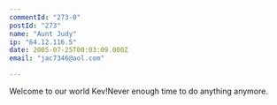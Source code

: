 ```yaml
---
commentId: "273-0"
postId: "273"
name: "Aunt Judy"
ip: "64.12.116.5"
date: 2005-07-25T00:03:09.000Z
email: "jac7346@aol.com"

---
```

<p>Welcome to our world Kev!Never enough time to do anything anymore.</p>